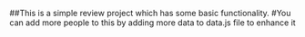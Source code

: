 ##This is a simple review project which has some basic functionality.
#You can add more people to this by adding more data to data.js file to enhance it
